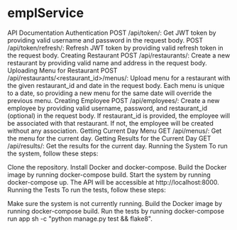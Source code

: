 # emplService
API Documentation
Authentication
POST /api/token/: Get JWT token by providing valid username and password in the request body.
POST /api/token/refresh/: Refresh JWT token by providing valid refresh token in the request body.
Creating Restaurant
POST /api/restaurants/: Create a new restaurant by providing valid name and address in the request body.
Uploading Menu for Restaurant
POST /api/restaurants/<restaurant_id>/menus/: Upload menu for a restaurant with the given restaurant_id and date in the request body. Each menu is unique to a date, so providing a new menu for the same date will override the previous menu.
Creating Employee
POST /api/employees/: Create a new employee by providing valid username, password, and restaurant_id (optional) in the request body. If restaurant_id is provided, the employee will be associated with that restaurant. If not, the employee will be created without any association.
Getting Current Day Menu
GET /api/menus/: Get the menu for the current day.
Getting Results for the Current Day
GET /api/results/: Get the results for the current day.
Running the System
To run the system, follow these steps:

Clone the repository.
Install Docker and docker-compose.
Build the Docker image by running docker-compose build.
Start the system by running docker-compose up.
The API will be accessible at http://localhost:8000.
Running the Tests
To run the tests, follow these steps:

Make sure the system is not currently running.
Build the Docker image by running docker-compose build.
Run the tests by running docker-compose run app sh -c "python manage.py test && flake8".

